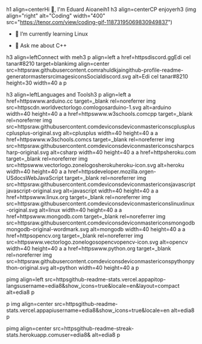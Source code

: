 h1 align=centerHi 👋, I'm Eduard Aioaneih1
h3 align=centerCP enjoyerh3
(img align="right" alt="Coding" width="400" src="https://tenor.com/view/coding-gif-11873195069830949837")
- 🌱 I’m currently learning Linux

- 💬 Ask me about C++

h3 align=leftConnect with meh3
p align=left
a href=httpsdiscord.ggEdi cel tanar#8210 target=blankimg align=center src=httpsraw.githubusercontent.comrahuldkjaingithub-profile-readme-generatormastersrcimagesiconsSocialdiscord.svg alt=Edi cel tanar#8210 height=30 width=40 a
p

h3 align=leftLanguages and Toolsh3
p align=left a href=httpswww.arduino.cc target=_blank rel=noreferrer img src=httpscdn.worldvectorlogo.comlogosarduino-1.svg alt=arduino width=40 height=40 a a href=httpswww.w3schools.comcpp target=_blank rel=noreferrer img src=httpsraw.githubusercontent.comdeviconsdeviconmastericonscpluspluscplusplus-original.svg alt=cplusplus width=40 height=40 a a href=httpswww.w3schools.comcs target=_blank rel=noreferrer img src=httpsraw.githubusercontent.comdeviconsdeviconmastericonscsharpcsharp-original.svg alt=csharp width=40 height=40 a a href=httpsheroku.com target=_blank rel=noreferrer img src=httpswww.vectorlogo.zonelogosherokuheroku-icon.svg alt=heroku width=40 height=40 a a href=httpsdeveloper.mozilla.orgen-USdocsWebJavaScript target=_blank rel=noreferrer img src=httpsraw.githubusercontent.comdeviconsdeviconmastericonsjavascriptjavascript-original.svg alt=javascript width=40 height=40 a a href=httpswww.linux.org target=_blank rel=noreferrer img src=httpsraw.githubusercontent.comdeviconsdeviconmastericonslinuxlinux-original.svg alt=linux width=40 height=40 a a href=httpswww.mongodb.com target=_blank rel=noreferrer img src=httpsraw.githubusercontent.comdeviconsdeviconmastericonsmongodbmongodb-original-wordmark.svg alt=mongodb width=40 height=40 a a href=httpsopencv.org target=_blank rel=noreferrer img src=httpswww.vectorlogo.zonelogosopencvopencv-icon.svg alt=opencv width=40 height=40 a a href=httpswww.python.org target=_blank rel=noreferrer img src=httpsraw.githubusercontent.comdeviconsdeviconmastericonspythonpython-original.svg alt=python width=40 height=40 a p

pimg align=left src=httpsgithub-readme-stats.vercel.appapitop-langsusername=edia8&show_icons=true&locale=en&layout=compact alt=edia8 p

p&nbsp;img align=center src=httpsgithub-readme-stats.vercel.appapiusername=edia8&show_icons=true&locale=en alt=edia8 p

pimg align=center src=httpsgithub-readme-streak-stats.herokuapp.comuser=edia8& alt=edia8 p


